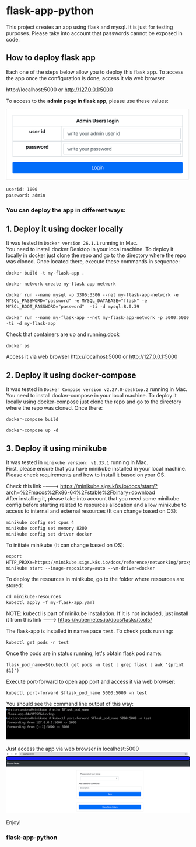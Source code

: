 # flask-app-python

This project creates an app using flask and mysql. 
It is just for testing purposes. Please take into account that passwords cannot be 
exposed in code.

## How to deploy flask app  ##

Each one of the steps below allow you to deploy this flask app. To access the app once the configuration is done,
access it via web browser

 http://localhost:5000  or http://127.0.0.1:5000 

To access to the **admin page in flask app**, please use these values:

![image](images/admin-access.png)

```
userid: 1000
password: admin
```


### You can deploy the app in different ways: ###

## 1. Deploy it using docker locally  ##

It was tested in `Docker version 26.1.1` running in Mac.<br/>
You need to install docker Desktop in your local machine.
To deploy it locally in docker just clone the repo and go to the directory where the repo was cloned. Once located there, execute these commands in sequence:

```
docker build -t my-flask-app .
```
```
docker network create my-flask-app-network
```
```
docker run --name mysql -p 3306:3306 --net my-flask-app-network -e MYSQL_PASSWORD="password" -e MYSQL_DATABASE="flask" -e MYSQL_ROOT_PASSWORD="password"  -ti -d mysql:8.0.39
```
```
docker run --name my-flask-app --net my-flask-app-network -p 5000:5000 -ti -d my-flask-app
```
Check that containers are up and running.dock

```
docker ps
```


Access it via web browser http://localhost:5000  or http://127.0.0.1:5000

## 2. Deploy it using docker-compose ##
It was tested in `Docker Compose version v2.27.0-desktop.2` running in Mac.<br/>
You need to install docker-compose in your local machine.
To deploy it locally using docker-compose just clone the repo and go to the directory where the repo was cloned. Once there:

```
docker-compose build
```
```
docker-compose up -d
```


## 3. Deploy it using minikube ##
It was tested in `minikube version: v1.33.1` running in Mac.<br/>
First, please ensure that you have minikube installed in your local machine.
Please check requirements and how to install it based on your OS.

Check this link ----> https://minikube.sigs.k8s.io/docs/start/?arch=%2Fmacos%2Fx86-64%2Fstable%2Fbinary+download <br/>
After installing it, please take into account that you need some minikube config before starting related to resources allocation
and allow minikube to access to internal and external resources (It can change based on OS):
```
minikube config set cpus 4
minikube config set memory 8200
minikube config set driver docker
```

To initiate minikube (It can change based on OS):
```
export HTTP_PROXY=https://minikube.sigs.k8s.io/docs/reference/networking/proxy/
minikube start --image-repository=auto --vm-driver=docker
```


To deploy the resources in minikube, go to the folder where resources are stored:
```
cd minikube-resources
kubectl apply -f my-flask-app.yaml
```

NOTE: kubectl is part of minikube installation. If it is not included, just install it 
from this link --->  https://kubernetes.io/docs/tasks/tools/

The flask-app is installed in namespace `test`. To check pods running:
```
kubectl get pods -n test 
```

Once the pods are in status running, let's obtain flask pod name:
```
flask_pod_name=$(kubectl get pods -n test | grep flask | awk '{print $1}')
```

Execute port-forward to open app port and access it via web browser:
```
kubectl port-forward $flask_pod_name 5000:5000 -n test
```

You should see the command line output of this way:
![image](images/port-forward.png)

Just access the app via web browser in localhost:5000
![image](images/app-running.png)

Enjoy!
### flask-app-python ###